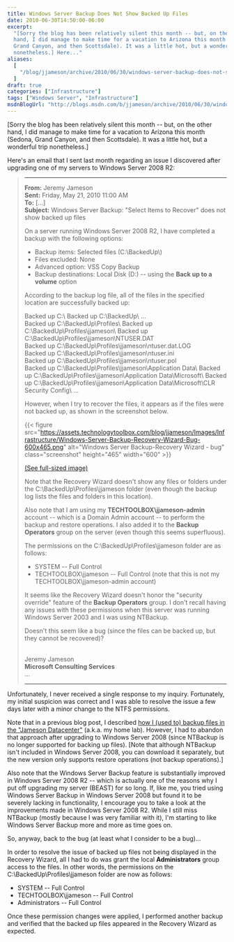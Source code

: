 ```yaml
---
title: Windows Server Backup Does Not Show Backed Up Files
date: 2010-06-30T14:50:00-06:00
excerpt:
  "[Sorry the blog has been relatively silent this month -- but, on the other
  hand, I did manage to make time for a vacation to Arizona this month (Sedona,
  Grand Canyon, and then Scottsdale). It was a little hot, but a wonderful trip
  nonetheless.] Here..."
aliases:
  [
    "/blog/jjameson/archive/2010/06/30/windows-server-backup-does-not-show-backed-up-files.aspx",
  ]
draft: true
categories: ["Infrastructure"]
tags: ["Windows Server", "Infrastructure"]
msdnBlogUrl: "http://blogs.msdn.com/b/jjameson/archive/2010/06/30/windows-server-backup-does-not-show-backed-up-files.aspx"
---
```


[Sorry the blog has been relatively silent this month -- but, on the other hand,
I did manage to make time for a vacation to Arizona this month (Sedona, Grand
Canyon, and then Scottsdale). It was a little hot, but a wonderful trip
nonetheless.]

Here's an email that I sent last month regarding an issue I discovered after
upgrading one of my servers to Windows Server 2008 R2:

> ---
>
> **From:** Jeremy Jameson\
> **Sent:** Friday, May 21, 2010 11:00 AM\
> **To:** [...]\
> **Subject:** Windows Server Backup: "Select Items to Recover" does not show
> backed up files
>
> On a server running Windows Server 2008 R2, I have completed a backup with the
> following options:
>
> - Backup items: Selected files (C:\BackedUp\\)
> - Files excluded: None
> - Advanced option: VSS Copy Backup
> - Backup destinations: Local Disk (D:) -- using the **Back up to a volume**
>   option
>
> According to the backup log file, all of the files in the specified location
> are successfully backed up:
>
> Backed up C:\\
> Backed up C:\BackedUp\\
> ...\
> Backed up C:\BackedUp\Profiles\\
> Backed up C:\BackedUp\Profiles\jjameson\\
> Backed up C:\BackedUp\Profiles\jjameson\NTUSER.DAT\
> Backed up C:\BackedUp\Profiles\jjameson\ntuser.dat.LOG\
> Backed up C:\BackedUp\Profiles\jjameson\ntuser.ini\
> Backed up C:\BackedUp\Profiles\jjameson\ntuser.pol\
> Backed up C:\BackedUp\Profiles\jjameson\Application Data\\
> Backed up C:\BackedUp\Profiles\jjameson\Application Data\Microsoft\\
> Backed up C:\BackedUp\Profiles\jjameson\Application Data\Microsoft\CLR
> Security Config\\
> ...
>
> However, when I try to recover the files, it appears as if the files were not
> backed up, as shown in the screenshot below.
>
> {{< figure src="https://assets.technologytoolbox.com/blog/jjameson/Images/Infrastructure/Windows-Server-Backup-Recovery-Wizard-Bug-600x465.png" alt="Windows Server Backup-Recovery Wizard - bug" class="screenshot" height="465" width="600" >}}
>
> [(See full-sized image)](https://assets.technologytoolbox.com/blog/jjameson/Images/Infrastructure/Windows-Server-Backup-Recovery-Wizard-Bug-756x586.png)
>
> Note that the Recovery Wizard doesn't show any files or folders under the
> C:\BackedUp\Profiles\jjameson folder (even though the backup log lists the
> files and folders in this location).
>
> Also note that I am using my **TECHTOOLBOX\jjameson-admin** account -- which
> is a Domain Admin account -- to perform the backup and restore operations. I
> also added it to the **Backup Operators** group on the server (even though
> this seems superfluous).
>
> The permissions on the C:\BackedUp\Profiles\jjameson folder are as follows:
>
> - SYSTEM -- Full Control
> - TECHTOOLBOX\jjameson -- Full Control (note that this is not my
>   TECHTOOLBOX\jjameson-admin account)
>
> It seems like the Recovery Wizard doesn't honor the "security override"
> feature of the **Backup Operators** group. I don't recall having any issues
> with these permissions when this server was running Windows Server 2003 and I
> was using NTBackup.
>
> Doesn't this seem like a bug (since the files can be backed up, but they
> cannot be recovered)?
>
> \
> Jeremy Jameson\
> **Microsoft Consulting Services**\
> ...
>
> ---

Unfortunately, I never received a single response to my inquiry. Fortunately, my
initial suspicion was correct and I was able to resolve the issue a few days
later with a minor change to the NTFS permissions.

Note that in a previous blog post, I described
[how I (used to) backup files in the "Jameson Datacenter"](/blog/jjameson/2009/11/09/a-simple-backup-solution)
(a.k.a. my home lab). However, I had to abandon that approach after upgrading to
Windows Server 2008 (since NTBackup is no longer supported for backing up
files). [Note that although NTBackup isn't included in Windows Server 2008, you
can download it separately, but the new version only supports restore operations
(not backup operations).]

Also note that the Windows Server Backup feature is substantially improved in
Windows Server 2008 R2 -- which is actually one of the reasons why I put off
upgrading my server (BEAST) for so long. If, like me, you tried using Windows
Server Backup in Windows Server 2008 but found it to be severely lacking in
functionality, I encourage you to take a look at the improvements made in
Windows Server 2008 R2. While I still miss NTBackup (mostly because I was very
familiar with it), I'm starting to like Windows Server Backup more and more as
time goes on.

So, anyway, back to the bug (at least what I consider to be a bug)...

In order to resolve the issue of backed up files not being displayed in the
Recovery Wizard, all I had to do was grant the local **Administrators** group
access to the files. In other words, the permissions on the
C:\BackedUp\Profiles\jjameson folder are now as follows:

- SYSTEM -- Full Control
- TECHTOOLBOX\jjameson -- Full Control
- Administrators -- Full Control

Once these permission changes were applied, I performed another backup and
verified that the backed up files appeared in the Recovery Wizard as expected.
